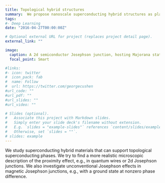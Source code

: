 ```yaml
---
title: Topological hybrid structures
summary:  We propose nanoscale superconducting hybrid structures as platforms for topological superconductivity and topological quantum computing and investigate unconventional Josephson effects in magneic Josephson junctions.
tags:
#- Deep Learning
date: "2016-04-27T00:00:00Z"

# Optional external URL for project (replaces project detail page).
external_link: ""

image:
  caption: A 2d semiconductor Josephson junction, hosting Majorana states (red) at tits edges.
  focal_point: Smart

#links:
#- icon: twitter
#  icon_pack: fab
#  name: Follow
#  url: https://twitter.com/georgecushen
#url_code: ""
#url_pdf: ""
#url_slides: ""
#url_video: ""

# Slides (optional).
#   Associate this project with Markdown slides.
#   Simply enter your slide deck's filename without extension.
#   E.g. `slides = "example-slides"` references `content/slides/example-slides.md`.
#   Otherwise, set `slides = ""`.
# slides: example
---
```


We study superconducting hybrid materials that can support topological superconducting phases. We try to find a more realistic microscopic description of the proximity effect, e.g., in quantum wires or 2d Josephson junctions. We also investigate unconventional Josephson effects in magnetic Josephson junctions, e.g., with a ground state at nonzero phase difference.
